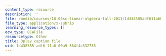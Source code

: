 ```yaml
---
content_type: resource
description: ''
file: /media/courses/18-06sc-linear-algebra-fall-2011/1d438585adf611a600a9364f4c332738_osh80YCg_GM.srt
file_type: application/x-subrip
learning_resource_types: []
ocw_type: OCWFile
resourcetype: Other
title: 3play caption file
uid: 1d438585-adf6-11a6-00a9-364f4c332738
---
```

